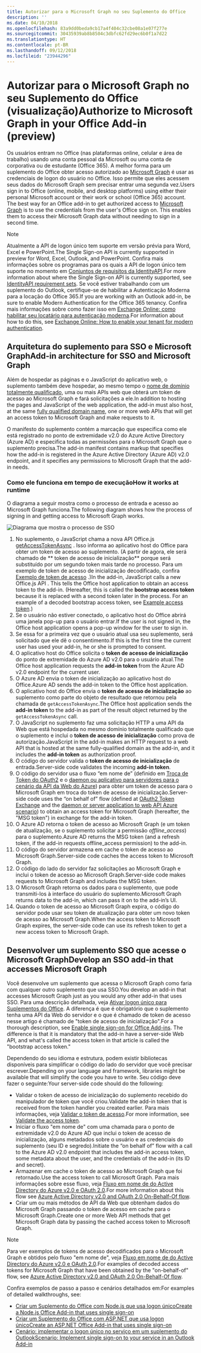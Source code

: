 ```yaml
---
title: Autorizar para o Microsoft Graph no seu Suplemento do Office
description: ''
ms.date: 04/10/2018
ms.openlocfilehash: 83a9dd0beda9cb17a4f404c32cbe08a1e07f277e
ms.sourcegitcommit: 30435939ab8b8504c3dbfc62fd29ec6b0f1a7d22
ms.translationtype: HT
ms.contentlocale: pt-BR
ms.lasthandoff: 09/12/2018
ms.locfileid: "23944296"
---
```

# <a name="authorize-to-microsoft-graph-in-your-office-add-in-preview"></a><span data-ttu-id="112c9-102">Autorizar para o Microsoft Graph no seu Suplemento do Office (visualização)</span><span class="sxs-lookup"><span data-stu-id="112c9-102">Authorize to Microsoft Graph in your Office Add-in (preview)</span></span>

<span data-ttu-id="112c9-p101">Os usuários entram no Office (nas plataformas online, celular e área de trabalho) usando uma conta pessoal da Microsoft ou uma conta de corporativa ou de estudante (Office 365). A melhor forma para um suplemento do Office obter acesso autorizado ao [Microsoft Graph](https://developer.microsoft.com/graph/docs) é usar as credenciais de logon do usuário no Office. Isso permite que eles acessem seus dados do Microsoft Graph sem precisar entrar uma segunda vez.</span><span class="sxs-lookup"><span data-stu-id="112c9-p101">Users sign in to Office (online, mobile, and desktop platforms) using either their personal Microsoft account or their work or school (Office 365) account. The best way for an Office add-in to get authorized access to [Microsoft Graph](https://developer.microsoft.com/graph/docs) is to use the credentials from the user's Office sign on. This enables them to access their Microsoft Graph data without needing to sign in a second time.</span></span> 

> [!NOTE]
> <span data-ttu-id="112c9-106">Atualmente a API de logon único tem suporte em versão prévia para Word, Excel e PowerPoint.</span><span class="sxs-lookup"><span data-stu-id="112c9-106">The Single Sign-on API is currently supported in preview for Word, Excel, Outlook, and PowerPoint.</span></span> <span data-ttu-id="112c9-107">Confira mais informações sobre os programas para os quais a API de logon único tem suporte no momento em [Conjuntos de requisitos da IdentityAPI](https://docs.microsoft.com/javascript/office/requirement-sets/identity-api-requirement-sets?view=office-js).</span><span class="sxs-lookup"><span data-stu-id="112c9-107">For more information about where the Single Sign-on API is currently supported, see [IdentityAPI requirement sets](https://docs.microsoft.com/javascript/office/requirement-sets/identity-api-requirement-sets?view=office-js).</span></span>
> <span data-ttu-id="112c9-108">Se você estiver trabalhando com um suplemento do Outlook, certifique-se de habilitar a Autenticação Moderna para a locação do Office 365.</span><span class="sxs-lookup"><span data-stu-id="112c9-108">If you are working with an Outlook add-in, be sure to enable Modern Authentication for the Office 365 tenancy.</span></span> <span data-ttu-id="112c9-109">Confira mais informações sobre como fazer isso em [Exchange Online: como habilitar seu locatário para autenticação moderna](https://social.technet.microsoft.com/wiki/contents/articles/32711.exchange-online-how-to-enable-your-tenant-for-modern-authentication.aspx).</span><span class="sxs-lookup"><span data-stu-id="112c9-109">For information about how to do this, see [Exchange Online: How to enable your tenant for modern authentication](https://social.technet.microsoft.com/wiki/contents/articles/32711.exchange-online-how-to-enable-your-tenant-for-modern-authentication.aspx).</span></span>

## <a name="add-in-architecture-for-sso-and-microsoft-graph"></a><span data-ttu-id="112c9-110">Arquitetura do suplemento para SSO e Microsoft Graph</span><span class="sxs-lookup"><span data-stu-id="112c9-110">Add-in architecture for SSO and Microsoft Graph</span></span>

<span data-ttu-id="112c9-111">Além de hospedar as páginas e o JavaScript do aplicativo web, o suplemento também deve hospedar, ao mesmo tempo o [nome de domínio totalmente qualificado](https://docs.microsoft.com/windows/desktop/DNS/f-gly#_dns_fully_qualified_domain_name_fqdn__gly), uma ou mais APIs web que obterá um token de acesso ao Microsoft Graph e fará solicitações a ele.</span><span class="sxs-lookup"><span data-stu-id="112c9-111">In addition to hosting the pages and JavaScript of the web application, the add-in must also host, at the same [fully qualified domain name](https://docs.microsoft.com/windows/desktop/DNS/f-gly#_dns_fully_qualified_domain_name_fqdn__gly), one or more web APIs that will get an access token to Microsoft Graph and make requests to it.</span></span>

<span data-ttu-id="112c9-112">O manifesto do suplemento contém a marcação que especifica como ele está registrado no ponto de extremidade v2.0 do Azure Active Directory (Azure AD) e especifica todas as permissões para o Microsoft Graph que o suplemento precisa.</span><span class="sxs-lookup"><span data-stu-id="112c9-112">The add-in manifest contains markup that specifies how the add-in is registered in the Azure Active Directory (Azure AD) v2.0 endpoint, and it specifies any permissions to Microsoft Graph that the add-in needs.</span></span>

### <a name="how-it-works-at-runtime"></a><span data-ttu-id="112c9-113">Como ele funciona em tempo de execução</span><span class="sxs-lookup"><span data-stu-id="112c9-113">How it works at runtime</span></span>

<span data-ttu-id="112c9-114">O diagrama a seguir mostra como o processo de entrada e acesso ao Microsoft Graph funciona.</span><span class="sxs-lookup"><span data-stu-id="112c9-114">The following diagram shows how the process of signing in and getting access to Microsoft Graph works.</span></span>

![Diagrama que mostra o processo de SSO](../images/sso-access-to-microsoft-graph.png)

1. <span data-ttu-id="112c9-p103">No suplemento, o JavaScript chama a nova API Office.js [ getAccessTokenAsync](https://docs.microsoft.com/office/dev/add-ins/develop/sso-in-office-add-ins#sso-api-reference) . Isso informa ao aplicativo host do Office para obter um token de acesso ao suplemento. (A partir de agora, ele será chamado de \*\* token de acesso de inicialização\*\*  porque será substituído por um segundo token mais tarde no processo. Para um exemplo de token de acesso de inicialização decodificado, confira [  Exemplo de token de acesso](sso-in-office-add-ins.md#example-access-token) .)</span><span class="sxs-lookup"><span data-stu-id="112c9-p103">In the add-in, JavaScript calls a new Office.js API [](https://docs.microsoft.com/office/dev/add-ins/develop/sso-in-office-add-ins#sso-api-reference). This tells the Office host application to obtain an access token to the add-in. (Hereafter, this is called the **bootstrap access token** because it is replaced with a second token later in the process. For an example of a decoded bootstrap access token, see [Example access token](sso-in-office-add-ins.md#example-access-token).)</span></span>
1. <span data-ttu-id="112c9-120">Se o usuário não estiver conectado, o aplicativo host do Office abrirá uma janela pop-up para o usuário entrar.</span><span class="sxs-lookup"><span data-stu-id="112c9-120">If the user is not signed in, the Office host application opens a pop-up window for the user to sign in.</span></span>
1. <span data-ttu-id="112c9-121">Se essa for a primeira vez que o usuário atual usa seu suplemento, será solicitado que ele dê o consentimento.</span><span class="sxs-lookup"><span data-stu-id="112c9-121">If this is the first time the current user has used your add-in, he or she is prompted to consent.</span></span>
1. <span data-ttu-id="112c9-122">O aplicativo host do Office solicita o **token de acesso de inicialização** do ponto de extremidade do Azure AD v2.0 para o usuário atual.</span><span class="sxs-lookup"><span data-stu-id="112c9-122">The Office host application requests the **add-in token** from the Azure AD v2.0 endpoint for the current user.</span></span>
1. <span data-ttu-id="112c9-123">O Azure AD envia o token de inicialização ao aplicativo host do Office.</span><span class="sxs-lookup"><span data-stu-id="112c9-123">Azure AD sends the add-in token to the Office host application.</span></span>
1. <span data-ttu-id="112c9-124">O aplicativo host do Office envia o **token de acesso de inicialização** ao suplemento como parte do objeto de resultado que retornou pela chamada de `getAccessTokenAsync`.</span><span class="sxs-lookup"><span data-stu-id="112c9-124">The Office host application sends the **add-in token** to the add-in as part of the result object returned by the `getAccessTokenAsync` call.</span></span>
1. <span data-ttu-id="112c9-125">O JavaScript no suplemento faz uma solicitação HTTP a uma API da Web que está hospedada no mesmo domínio totalmente qualificado que o suplemento e inclui o **token de acesso de inicialização** como prova de autorização.</span><span class="sxs-lookup"><span data-stu-id="112c9-125">JavaScript in the add-in makes an HTTP request to a web API that is hosted at the same fully-qualified domain as the add-in, and it includes the **add-in token** as authorization proof.</span></span>  
1. <span data-ttu-id="112c9-126">O código do servidor valida o **token de acesso de inicialização** de entrada.</span><span class="sxs-lookup"><span data-stu-id="112c9-126">Server-side code validates the incoming **add-in token**.</span></span>
1. <span data-ttu-id="112c9-127">O código do servidor usa o fluxo “em nome de” (definido em [Troca de Token do OAuth2](https://tools.ietf.org/html/draft-ietf-oauth-token-exchange-02) e o [daemon ou aplicativo para servidores para o cenário da API da Web do Azure](https://docs.microsoft.com/azure/active-directory/develop/active-directory-authentication-scenarios#daemon-or-server-application-to-web-api)) para obter um token de acesso para o Microsoft Graph em troca do token de acesso de inicialização.</span><span class="sxs-lookup"><span data-stu-id="112c9-127">Server-side code uses the “on behalf of” flow (defined at [OAuth2 Token Exchange](https://tools.ietf.org/html/draft-ietf-oauth-token-exchange-02) and the [daemon or server application to web API Azure scenario](https://docs.microsoft.com/azure/active-directory/develop/active-directory-authentication-scenarios#daemon-or-server-application-to-web-api)) to obtain an access token for Microsoft Graph (hereafter, the "MSG token") in exchange for the add-in token.</span></span>
1. <span data-ttu-id="112c9-128">O Azure AD retorna o token de acesso ao Microsoft Graph (e um token de atualização, se o suplemento solicitar a permissão *offline_access*) para o suplemento.</span><span class="sxs-lookup"><span data-stu-id="112c9-128">Azure AD returns the MSG token (and a refresh token, if the add-in requests offline_access permission) to the add-in.</span></span>
1. <span data-ttu-id="112c9-129">O código do servidor armazena em cache o token de acesso ao Microsoft Graph.</span><span class="sxs-lookup"><span data-stu-id="112c9-129">Server-side code caches the access token to Microsoft Graph.</span></span>
1. <span data-ttu-id="112c9-130">O código do lado do servidor faz solicitações ao Microsoft Graph e inclui o token de acesso ao Microsoft Graph.</span><span class="sxs-lookup"><span data-stu-id="112c9-130">Server-side code makes requests to Microsoft Graph and includes the MSG token.</span></span>
1. <span data-ttu-id="112c9-131">O Microsoft Graph retorna os dados para o suplemento, que pode transmiti-los à interface do usuário do suplemento.</span><span class="sxs-lookup"><span data-stu-id="112c9-131">Microsoft Graph returns data to the add-in, which can pass it on to the add-in’s UI.</span></span>
1. <span data-ttu-id="112c9-132">Quando o token de acesso ao Microsoft Graph expira, o código do servidor pode usar seu token de atualização para obter um novo token de acesso ao Microsoft Graph.</span><span class="sxs-lookup"><span data-stu-id="112c9-132">When the access token to Microsoft Graph expires, the server-side code can use its refresh token to get a new access token to Microsoft Graph.</span></span>

## <a name="develop-an-sso-add-in-that-accesses-microsoft-graph"></a><span data-ttu-id="112c9-133">Desenvolver um suplemento SSO que acesse o Microsoft Graph</span><span class="sxs-lookup"><span data-stu-id="112c9-133">Develop an SSO add-in that accesses Microsoft Graph</span></span>

<span data-ttu-id="112c9-134">Você desenvolve um suplemento que acessa o Microsoft Graph como faria com qualquer outro suplemento que usa SSO.</span><span class="sxs-lookup"><span data-stu-id="112c9-134">You develop an add-in that accesses Microsoft Graph just as you would any other add-in that uses SSO.</span></span> <span data-ttu-id="112c9-135">Para uma descrição detalhada, veja [Ativar logon único para Suplementos do Office](https://docs.microsoft.com/office/dev/add-ins/develop/sso-in-office-add-ins). A diferença é que é obrigatório que o suplemento tenha uma API da Web do servidor e o que é chamado de token de acesso nesse artigo é chamado de "token de acesso de inicialização".</span><span class="sxs-lookup"><span data-stu-id="112c9-135">For a thorough description, see [Enable single sign-on for Office Add-ins](https://docs.microsoft.com/office/dev/add-ins/develop/sso-in-office-add-ins). The difference is that it is mandatory that the add-in have a server-side Web API, and what's called the access token in that article is called the "bootstrap access token."</span></span> 

<span data-ttu-id="112c9-136">Dependendo do seu idioma e estrutura, podem existir bibliotecas disponíveis para simplificar o código do lado do servidor que você precisar escrever.</span><span class="sxs-lookup"><span data-stu-id="112c9-136">Depending on your language and framework, libraries might be available that will simplify the code you have to write.</span></span> <span data-ttu-id="112c9-137">Seu código deve fazer o seguinte:</span><span class="sxs-lookup"><span data-stu-id="112c9-137">Your server-side code should do the following:</span></span>

* <span data-ttu-id="112c9-138">Validar o token de acesso de inicialização do suplemento recebido do manipulador de token que você criou.</span><span class="sxs-lookup"><span data-stu-id="112c9-138">Validate the add-in token that is received from the token handler you created earlier.</span></span> <span data-ttu-id="112c9-139">Para mais informações, veja [Validar o token de acesso](sso-in-office-add-ins.md#validate-the-access-token).</span><span class="sxs-lookup"><span data-stu-id="112c9-139">For more information, see [Validate the access token](sso-in-office-add-ins.md#validate-the-access-token).</span></span> 
* <span data-ttu-id="112c9-140">Iniciar o fluxo "em nome de" com uma chamada para o ponto de extremidade v2.0 do Azure AD que inclui o token de acesso de inicialização, alguns metadados sobre o usuário e as credenciais do suplemento (seu ID e segredo).</span><span class="sxs-lookup"><span data-stu-id="112c9-140">Initiate the “on behalf of” flow with a call to the Azure AD v2.0 endpoint that includes the add-in access token, some metadata about the user, and the credentials of the add-in (its ID and secret).</span></span>
* <span data-ttu-id="112c9-141">Armazenar em cache o token de acesso ao Microsoft Graph que foi retornado.</span><span class="sxs-lookup"><span data-stu-id="112c9-141">Use the access token to call Microsoft Graph.</span></span> <span data-ttu-id="112c9-142">Para mais informações sobre esse fluxo, veja [Fluxo em nome de do Active Directory do Azure v2.0 e OAuth 2.0](https://docs.microsoft.com/azure/active-directory/develop/active-directory-v2-protocols-oauth-on-behalf-of).</span><span class="sxs-lookup"><span data-stu-id="112c9-142">For more information about this flow see [Azure Active Directory v2.0 and OAuth 2.0 On-Behalf-Of flow](https://docs.microsoft.com/azure/active-directory/develop/active-directory-v2-protocols-oauth-on-behalf-of).</span></span>
* <span data-ttu-id="112c9-143">Criar um ou mais métodos de API da Web que obtenham dados do Microsoft Graph passando o token de acesso em cache para o Microsoft Graph.</span><span class="sxs-lookup"><span data-stu-id="112c9-143">Create one or more Web API methods that get Microsoft Graph data by passing the cached access token to Microsoft Graph.</span></span>

> [!NOTE]
> <span data-ttu-id="112c9-144">Para ver exemplos de tokens de acesso decodificados para o Microsoft Graph e obtidos pelo fluxo "em nome de", veja [Fluxo em nome de do Active Directory do Azure v2.0 e OAuth 2.0](https://docs.microsoft.com/azure/active-directory/develop/active-directory-v2-protocols-oauth-on-behalf-of).</span><span class="sxs-lookup"><span data-stu-id="112c9-144">For examples of decoded access tokens for Microsoft Graph that have been obtained by the "on-behalf-of" flow, see [Azure Active Directory v2.0 and OAuth 2.0 On-Behalf-Of flow](https://docs.microsoft.com/azure/active-directory/develop/active-directory-v2-protocols-oauth-on-behalf-of).</span></span>

<span data-ttu-id="112c9-145">Confira exemplos de passo a passo e cenários detalhados em:</span><span class="sxs-lookup"><span data-stu-id="112c9-145">For examples of detailed walkthroughs, see:</span></span>

* [<span data-ttu-id="112c9-146">Criar um Suplemento do Office com Node.js que usa logon único</span><span class="sxs-lookup"><span data-stu-id="112c9-146">Create a Node.js Office Add-in that uses single sign-on</span></span>](create-sso-office-add-ins-nodejs.md)
* [<span data-ttu-id="112c9-147">Criar um Suplemento do Office com ASP.NET que usa logon único</span><span class="sxs-lookup"><span data-stu-id="112c9-147">Create an ASP.NET Office Add-in that uses single sign-on</span></span>](create-sso-office-add-ins-aspnet.md)
* [<span data-ttu-id="112c9-148">Cenário: implementar o logon único no serviço em um suplemento do Outlook</span><span class="sxs-lookup"><span data-stu-id="112c9-148">Scenario: Implement single sign-on to your service in an Outlook Add-in</span></span>](https://docs.microsoft.com/outlook/add-ins/implement-sso-in-outlook-add-in)



